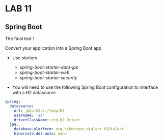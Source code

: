 <div class="pb"></div>

# LAB 11

## Spring Boot

The final test !

Convert your application into a Spring Boot app.

- Use starters 
  - *spring-boot-starter-data-jpa*
  - *spring-boot-starter-web*
  - *spring-boot-starter-security*

- You will need to use the following Spring Boot configuration to interface with a H2 datasource 

```yaml
spring:
  datasource:
    url: jdbc:h2:c:/temp/h2
    username: 'sa'
    driverClassName: org.h2.Driver
  jpa:
    database-platform: org.hibernate.dialect.H2Dialect
    hibernate.ddl-auto: none
```
